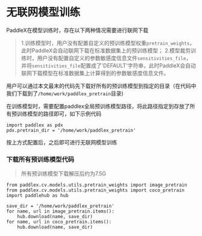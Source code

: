 # 无联网模型训练

PaddleX在模型训练时，存在以下两种情况需要进行联网下载
> 1.训练模型时，用户没有配置自定义的预训练模型权重`pretrain_weights`，此时PaddleX会自动联网下载在标准数据集上的预训练模型；
> 2.模型裁剪训练时，用户没有配置自定义的参数敏感度信息文件`sensitivities_file`，并将`sensitivities_file`配置成了'DEFAULT'字符串，此时PaddleX会自动联网下载模型在标准数据集上计算得到的参数敏感度信息文件。


用户可以通过本文最末的代码先下载好所有的预训练模型到指定的目录（在代码中我们下载到了`/home/work/paddlex_pretrain`目录)

在训练模型时，需要配置paddlex全局预训练模型路径，将此路径指定到存放了所有预训练模型的路径即可，如下示例代码
```
import paddlex as pdx
pdx.pretrain_dir = '/home/work/paddlex_pretrain'
```
按上方式配置后，之后即可进行无联网模型训练


### 下载所有预训练模型代码

> 所有预训练模型下载解压后约为7.5G
```
from paddlex.cv.models.utils.pretrain_weights import image_pretrain
from paddlex.cv.models.utils.pretrain_weights import coco_pretrain
import paddlehub as hub

save_dir = '/home/work/paddlex_pretrain'
for name, url in image_pretrain.items():
    hub.download(name, save_dir)
for name, url in coco_pretrain.items():
    hub.download(name, save_dir)
```
